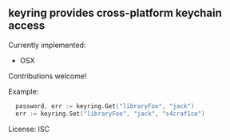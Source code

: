 keyring provides cross-platform keychain access
-----------------------------------------------

Currently implemented:
- OSX

Contributions welcome!

Example:

```go
  password, err := keyring.Get("libraryFoo", "jack")
  err := keyring.Set("libraryFoo", "jack", "s4craf1ce")
```
License: ISC
